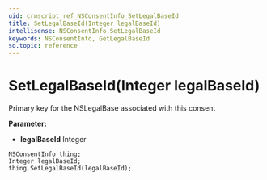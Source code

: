 ```yaml
---
uid: crmscript_ref_NSConsentInfo_SetLegalBaseId
title: SetLegalBaseId(Integer legalBaseId)
intellisense: NSConsentInfo.SetLegalBaseId
keywords: NSConsentInfo, GetLegalBaseId
so.topic: reference
---
```


# SetLegalBaseId(Integer legalBaseId)

Primary key for the NSLegalBase associated with this consent

**Parameter:** 
* **legalBaseId** Integer

```crmscript
NSConsentInfo thing;
Integer legalBaseId;
thing.SetLegalBaseId(legalBaseId);
```

